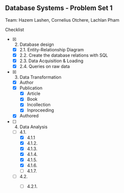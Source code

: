 ## Database Systems - Problem Set 1

Team: Hazem Lashen, Cornelius Otchere, Lachlan Pham

Checklist
- [X] 2. Database design
  - [X] 2.1. Entity-Relationship Diagram
  - [X] 2.2. Create the database relations with SQL
  - [X] 2.3. Data Acquisition & Loading
  - [X] 2.4. Queries on raw data
- [X] 3. Data Transformation
  - [X] Author
  - [X] Publication
    - [X] Article
    - [X] Book
    - [X] Incollection
    - [X] Inproceeding
  - [X] Authored
- [ ] 4. Data Analysis
  - [ ] 4.1. 
    - [X] 4.1.1
    - [X] 4.1.2.
    - [X] 4.1.3.
    - [X] 4.1.4.
    - [X] 4.1.5.
    - [X] 4.1.6.
    - [ ] 4.1.7.
  - [ ] 4.2.
    - [ ] 4.2.1.

